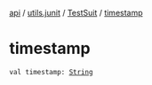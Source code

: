 [api](../../index.md) / [utils.junit](../index.md) / [TestSuit](index.md) / [timestamp](./timestamp.md)

# timestamp

`val timestamp: `[`String`](https://kotlinlang.org/api/latest/jvm/stdlib/kotlin/-string/index.html)